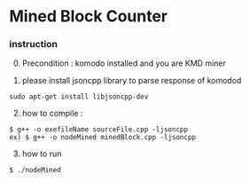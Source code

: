 # Mined Block Counter

### instruction

0. Precondition : komodo installed and you are KMD miner

1. please install jsoncpp library to parse response of komodod
```
sudo apt-get install libjsoncpp-dev
```

2. how to compile : 
```
$ g++ -o exefileName sourceFile.cpp -ljsoncpp
ex) $ g++ -o nodeMined minedBlock.cpp -ljsoncpp
```

3. how to run
```
$ ./nodeMined
```

